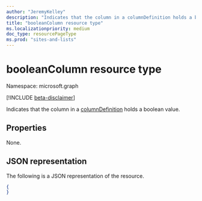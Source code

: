 ```yaml
---
author: "JeremyKelley"
description: "Indicates that the column in a columnDefinition holds a boolean value."
title: "booleanColumn resource type"
ms.localizationpriority: medium
doc_type: resourcePageType
ms.prod: "sites-and-lists"
---
```

# booleanColumn resource type

Namespace: microsoft.graph

[!INCLUDE [beta-disclaimer](../../includes/beta-disclaimer.md)]

Indicates that the column in a [columnDefinition](columndefinition.md) holds a boolean value.

## Properties

None.

## JSON representation

The following is a JSON representation of the resource.

<!-- { "blockType": "resource", "@odata.type": "microsoft.graph.booleanColumn" } -->
```json
{
}
```

<!--
{
  "type": "#page.annotation",
  "description": "",
  "keywords": "",
  "section": "documentation",
  "tocPath": "Resources/BooleanColumn",
  "suppressions": []
}
-->


